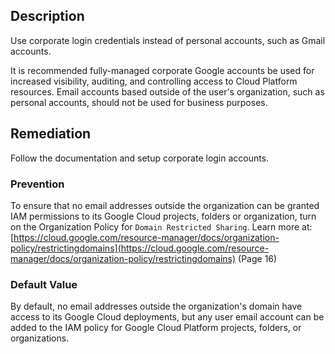 ## Description

Use corporate login credentials instead of personal accounts, such as Gmail accounts.

It is recommended fully-managed corporate Google accounts be used for increased visibility, auditing, and controlling access to Cloud Platform resources. Email accounts based outside of the user's organization, such as personal accounts, should not be used for business purposes.

## Remediation

Follow the documentation and setup corporate login accounts.

### Prevention

To ensure that no email addresses outside the organization can be granted IAM permissions to its Google Cloud projects, folders or organization, turn on the Organization Policy for `Domain Restricted Sharing`. Learn more at: [https://cloud.google.com/resource-manager/docs/organization-policy/restrictingdomains](https://cloud.google.com/resource-manager/docs/organization-policy/restrictingdomains) (Page 16)

### Default Value

By default, no email addresses outside the organization's domain have access to its Google Cloud deployments, but any user email account can be added to the IAM policy for Google Cloud Platform projects, folders, or organizations.